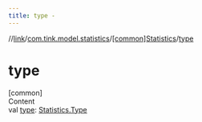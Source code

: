 ```yaml
---
title: type -
---
```

//[link](../../index.md)/[com.tink.model.statistics](../index.md)/[[common]Statistics](index.md)/[type](type.md)



# type  
[common]  
Content  
val [type](type.md): [Statistics.Type](-type/index.md)  



